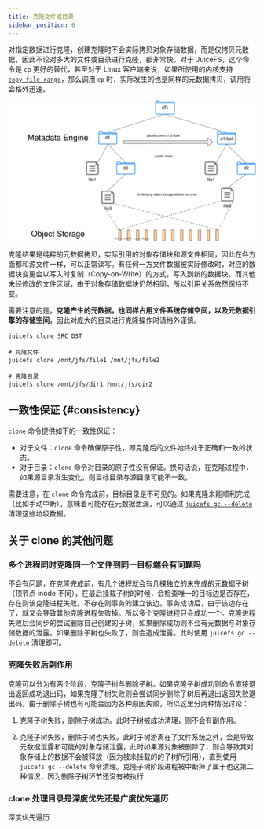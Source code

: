 ```yaml
---
title: 克隆文件或目录
sidebar_position: 6
---
```


对指定数据进行克隆，创建克隆时不会实际拷贝对象存储数据，而是仅拷贝元数据，因此不论对多大的文件或目录进行克隆，都非常快。对于 JuiceFS，这个命令是 `cp` 更好的替代，甚至对于 Linux 客户端来说，如果所使用的内核支持 [`copy_file_range`](https://man7.org/linux/man-pages/man2/copy_file_range.2.html)，那么调用 `cp` 时，实际发生的也是同样的元数据拷贝，调用将会格外迅速。

![clone](../images/juicefs-clone.svg)

克隆结果是纯粹的元数据拷贝，实际引用的对象存储块和源文件相同，因此在各方面都和源文件一样，可以正常读写。有任何一方文件数据被实际修改时，对应的数据块变更会以写入时复制（Copy-on-Write）的方式，写入到新的数据块，而其他未经修改的文件区域，由于对象存储数据块仍然相同，所以引用关系依然保持不变。

需要注意的是，**克隆产生的元数据，也同样占用文件系统存储空间，以及元数据引擎的存储空间**，因此对庞大的目录进行克隆操作时请格外谨慎。

```shell
juicefs clone SRC DST

# 克隆文件
juicefs clone /mnt/jfs/file1 /mnt/jfs/file2

# 克隆目录
juicefs clone /mnt/jfs/dir1 /mnt/jfs/dir2
```

## 一致性保证 {#consistency}

`clone` 命令提供如下的一致性保证：

- 对于文件：`clone` 命令确保原子性，即克隆后的文件始终处于正确和一致的状态。
- 对于目录：`clone` 命令对目录的原子性没有保证。换句话说，在克隆过程中，如果源目录发生变化，则目标目录与源目录可能不一致。

需要注意，在 `clone` 命令完成前，目标目录是不可见的。如果克隆未能顺利完成（比如手动中断），意味着可能存在元数据泄漏，可以通过 [`juicefs gc --delete`](../reference/command_reference.md#gc) 清理这些垃圾数据。

## 关于 clone 的其他问题

### 多个进程同时克隆同一个文件到同一目标端会有问题吗

不会有问题，在克隆完成前，有几个进程就会有几棵独立的未完成的元数据子树（顶节点 inode 不同），在最后挂载子树的时候，会检查唯一的目标边是否存在，存在则该克隆进程失败。不存在则事务的建立该边。事务成功后，由于该边存在了，就又会导致其他克隆进程失败掉。所以多个克隆进程只会成功一个。克隆进程失败后会同步的尝试删除自己创建的子树，如果删除成功则不会有元数据与对象存储数据的泄露。如果删除子树也失败了，则会造成泄露。此时使用 `juicefs gc --delete` 清理即可。

### 克隆失败后副作用

克隆可以分为有两个阶段，克隆子树与删除子树。如果克隆子树成功则命令直接退出返回成功退出码，如果克隆子树失败则会尝试同步删除子树后再退出返回失败退出码。由于删除子树也有可能会因为各种原因失败，所以这里分两种情况讨论：

   1. 克隆子树失败，删除子树成功。此时子树被成功清理，则不会有副作用。

   2. 克隆子树失败，删除子树也失败。此时子树游离在了文件系统之外，会是导致元数据泄露和可能的对象存储泄露，此时如果源对象被删除了，则会导致其对象存储上的数据不会被释放（因为被未挂载的的子树所引用），直到使用`juicefs gc --delete` 命令清理。克隆子树阶段进程被中断掉了属于也这第二种情况，因为删除子树环节还没有被执行

### clone 处理目录是深度优先还是广度优先遍历

   深度优先遍历
